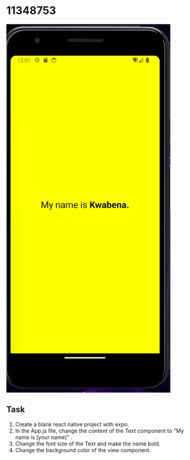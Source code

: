 # 11348753

![alt text](ScreenShots/screenshot.png)


## Task

1. Create a blank react native project with expo.   
2. In the App.js file, change the content of the  Text component to "My name is [your name]" .
3. Change the font size of the Text and make the name bold.
4. Change the background color of the view component.

